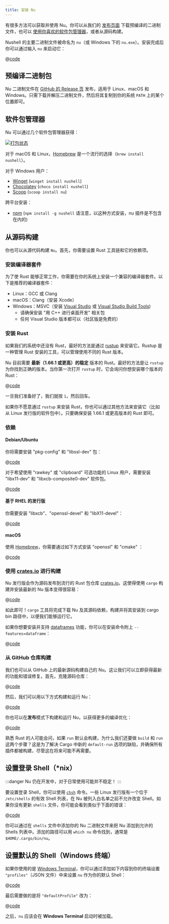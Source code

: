```yaml
---
title: 安装 Nu
---
```


有很多方法可以获取并使用 Nu。你可以从我们的 [发布页面](https://github.com/nushell/nushell/releases) 下载预编译的二进制文件，也可以 [使用你喜欢的软件包管理器](https://repology.org/project/nushell/versions)，或者从源码构建。

Nushell 的主要二进制文件被命名为 `nu`（或 Windows 下的 `nu.exe`）。安装完成后你可以通过输入 `nu` 来启动它：

@[code](@snippets/installation/run_nu.sh)

## 预编译二进制包

Nu 二进制文件在 [GitHub 的 Release 页](https://github.com/nushell/nushell/releases) 发布，适用于 Linux、macOS 和 Windows。只需下载并解压二进制文件，然后将其复制到你的系统 `PATH` 上的某个位置即可。

## 软件包管理器

Nu 可以通过几个软件包管理器获得：

[![打包状态](https://repology.org/badge/vertical-allrepos/nushell.svg)](https://repology.org/project/nushell/versions)

对于 macOS 和 Linux，[Homebrew](https://brew.sh/) 是一个流行的选择（`brew install nushell`）。

对于 Windows 用户：

- [Winget](https://docs.microsoft.com/en-us/windows/package-manager/winget/) (`winget install nushell`)
- [Chocolatey](https://chocolatey.org/) (`choco install nushell`)
- [Scoop](https://scoop.sh/) (`scoop install nu`)

跨平台安装：

- [npm](https://www.npmjs.com/) (`npm install -g nushell` 请注意，以这种方式安装，nu 插件是不包含在内的)

## 从源码构建

你也可以从源代码构建 `Nu`。首先，你需要设置 Rust 工具链和它的依赖项。

### 安装编译器套件

为了使 Rust 能够正常工作，你需要在你的系统上安装一个兼容的编译器套件。以下是推荐的编译器套件：

- Linux：GCC 或 Clang
- macOS：Clang（安装 Xcode）
- Windows：MSVC（安装 [Visual Studio](https://visualstudio.microsoft.com/vs/community/) 或 [Visual Studio Build Tools](https://visualstudio.microsoft.com/downloads/#build-tools-for-visual-studio-2022))
  - 请确保安装 "用 C++ 进行桌面开发" 相关包
  - 任何 Visual Studio 版本都可以（社区版是免费的）

### 安装 Rust

如果我们的系统中还没有 Rust，最好的方法是通过 [rustup](https://rustup.rs/) 来安装它。Rustup 是一种管理 Rust 安装的工具，可以管理使用不同的 Rust 版本。

Nu 目前需要 **最新（1.66.1 或更高）的稳定** 版本的 Rust。最好的方法是让 `rustup` 为你找到正确的版本。当你第一次打开 `rustup` 时，它会询问你想安装哪个版本的 Rust：

@[code](@snippets/installation/rustup_choose_rust_version.sh)

一旦我们准备好了，我们就按 `1`，然后回车。

如果你不愿意通过 `rustup` 来安装 Rust，你也可以通过其他方法来安装它（比如从 Linux 发行版的软件包中）。只要确保安装 1.66.1 或更高版本的 Rust 即可。

### 依赖

#### Debian/Ubuntu

你将需要安装 "pkg-config" 和 "libssl-dev" 包：

@[code](@snippets/installation/install_pkg_config_libssl_dev.sh)

对于希望使用 "rawkey" 或 "clipboard" 可选功能的 Linux 用户，需要安装 "libx11-dev" 和 "libxcb-composite0-dev" 软件包。

@[code](@snippets/installation/use_rawkey_and_clipboard.sh)

#### 基于 RHEL 的发行版

你需要安装 "libxcb"、"openssl-devel" 和 "libX11-devel"：

@[code](@snippets/installation/install_rhel_dependencies.sh)

#### macOS

使用 [Homebrew](https://brew.sh/)，你需要通过如下方式安装 "openssl" 和 "cmake" ：

@[code](@snippets/installation/macos_deps.sh)

### 使用 [crates.io](https://crates.io) 进行构建

Nu 发行版会作为源码发布到流行的 Rust 包仓库 [crates.io](https://crates.io/)。这使得使用 `cargo` 构建并安装最新的 Nu 版本变得很容易：

@[code](@snippets/installation/cargo_install_nu.sh)

如此即可！`cargo` 工具将完成下载 Nu 及其源码依赖，构建并将其安装到 cargo bin 路径中，以便我们能够运行它。

如果你想要安装并支持 [dataframes](/zh-CN/book/dataframes.md) 功能，你可以在安装命令附上 `--features=dataframe`：

@[code](@snippets/installation/cargo_install_nu_more_features.sh)

### 从 GitHub 仓库构建

我们也可以从 GitHub 上的最新源码构建自己的 Nu。这让我们可以立即获得最新的功能和错误修复。首先，克隆源码仓库：

@[code](@snippets/installation/git_clone_nu.sh)

然后，我们可以用以下方式构建和运行 Nu：

@[code](@snippets/installation/build_nu_from_source.sh)

你也可以在**发布**模式下构建和运行 Nu，以获得更多的编译优化：

@[code](@snippets/installation/build_nu_from_source_release.sh)

熟悉 Rust 的人可能会问，如果 `run` 默认会构建，为什么我们还要做 `build` 和 `run` 这两个步骤？这是为了解决 Cargo 中新的 `default-run` 选项的缺陷，并确保所有插件都被构建，尽管这在将来可能不再需要。

## 设置登录 Shell（\*nix）

:::danger
Nu 仍在开发中，对于日常使用可能并不稳定！
:::

要设置登录 Shell，你可以使用 [`chsh`](https://linux.die.net/man/1/chsh) 命令。一些 Linux 发行版有一个位于 `/etc/shells` 的有效 Shell 列表，在 Nu 被列入白名单之前不允许改变 Shell。如果你没有更新 `shells` 文件，你可能会看到类似于下面的错误：

@[code](@snippets/installation/chsh_invalid_shell_error.sh)

你可以通过在 `shells` 文件中添加你的 Nu 二进制文件来把 Nu 添加到允许的 Shells 列表中。添加的路径可以用 `which nu` 命令找到，通常是 `$HOME/.cargo/bin/nu`。

## 设置默认的 Shell（Windows 终端）

如果你使用的是 [Windows Terminal](https://github.com/microsoft/terminal)，你可以通过添加如下内容到你的终端设置 `"profiles"`（JSON 文件）中来设置 `nu` 作为你的默认 Shell：

@[code](@snippets/installation/windows_terminal_default_shell.sh)

最后需要做的是将 `"defaultProfile"` 改为：

@[code](@snippets/installation/windows_change_default_profile.sh)

之后，`nu` 应该会在 **Windows Terminal** 启动时被加载。
